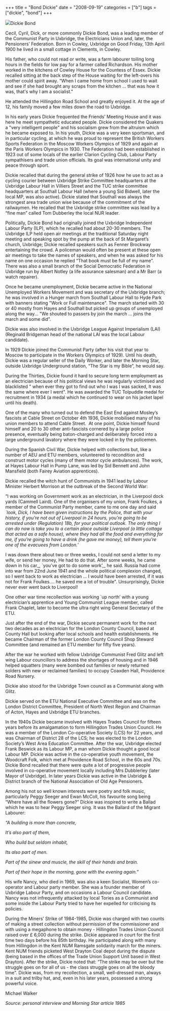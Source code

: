 +++
title = "Bond Dickie"
date = "2008-09-19"
categories = ["b"]
tags = ["dickie", "bond"]
+++

![](https://grahamstevenson.me.uk/wp-content/uploads/2008/09/bond-dickie.jpg)Dickie Bond

Cecil, Cyril, Dick, or more commonly Dickie Bond, was a leading member of the Communist Party in Uxbridge, the Electricians Union and, later, the Pensioners’ Federation. Born in Cowley, Uxbridge on Good Friday, 13th April 1900 he lived in a small cottage in Clements, in Cowley.

His father, who could not read or write, was a farm labourer toiling long hours in the fields for low pay for a farmer called Richardson. His mother worked in the kitchens of Cowley House for the Countess of Essex. Dickie recalled sitting at the back step of the House waiting for the left-overs his mother could spirit away. “When I came home from school I used to wait and see if she had brought any scraps from the kitchen … that was how it was, that's why I am a socialist."

He attended the Hillingdon Road School and greatly enjoyed it. At the age of 12, his family moved a few miles down the road to Uxbridge.

In his early years Dickie frequented the Friends’ Meeting House and it was here he meet sympathetic educated people. Dickie considered the Quakers a "very intelligent people" and his socialism grew from the altruism which he became exposed to. In his youth, Dickie was a very keen sportsman, and in particular cycling, at which he was proud to represent the British Workers Sports Federation in the Moscow Workers Olympics of 1929 and again at the Paris Workers Olympics in 1930. The Federation had been established in 1923 out of some locals of the earlier Clarion Cycling Club, Labour Party sympathisers and trade union officials. Its goal was international unity and peace through sport.

Dickie recalled that during the general strike of 1926 how he use to act as a cycling courier between Uxbridge Strike Committee headquarters at the Uxbridge Labour Hall in Villiers Street and the TUC strike committee headquarters at Southall Labour Hall (where a young Sid Bidwell, later the local MP, was also active). Dickie stated that Southall was always the strongest area trade union wise because of the commitment of the railwaymen. He recalled that the Uxbridge strike committee was lead by a “fine man” called Tom Dubberley the local NUR leader.

Politically, Dickie Bond had originally joined the Uxbridge Independent Labour Party (ILP), which he recalled had about 20-30 members. The Uxbridge ILP held open air meetings at the traditional Saturday night meeting and speaking spot by the pump at the back of St Margaret’s church, Uxbridge; Dickie recalled speakers such as Fenner Brockway entertaining the crowd. A policeman would often be present at these open air meetings to take the names of speakers, and when he was asked for his name on one occasion he replied “That book must be full of my name”. There was also a small branch of the Social Democratic Federation in Uxbridge run by Albert Notley (a life assurance salesman) and a Mr Barr (a watch repairer).

Once he became unemployment, Dickie became active in the National Unemployed Workers Movement and was secretary of the Uxbridge branch; he was involved in a Hunger march from Southall Labour Hall to Hyde Park with banners stating "Work or Full maintenance". The march started with 30 or 40 mostly from Hayes and Southall but picked up groups of unemployed along the way... "We shouted to passers by join the march … joins the march and some did".

Dickie was also involved in the Uxbridge League Against Imperialism (LAI) (Reginald Bridgeman head of the national LAI was the local Labour candidate).

In 1929 Dickie joined the Communist Party (after his visit that year to Moscow to participate in the Workers Olympics of 1929). Until his death, Dickie was a regular seller of the Daily Worker, and later the Morning Star, outside Uxbridge Underground station, “The Star is my Bible”, he would say.

During the Thirties, Dickie found it hard to secure long term employment as an electrician because of his political views he was regularly victimised and blacklisted " when ever they got to find out who I was I was sacked, It was the same where ever I went". He was awarded the TUC Tolpuddle medal for recruitment in 1934 (a medal which he continued to wear on his jacket lapel until his death).

One of the many who turned out to defend the East End against Mosley’s fascists at Cable Street on October 4th 1936, Dickie mobilised many of his union members to attend Cable Street.  At one point, Dickie himself found himself and 20 to 30 other anti-fascists cornered by a large police presence, eventually being baton-charged and deliberately forced into a large underground lavatory where they were locked in by the policemen.

During the Spanish Civil War, Dickie helped with collections but, like a number of AEU and ETU members, volunteered to recondition and construct motor cycles (many of them motor cycle ambulances). The work, at Hayes Labour Hall in Pump Lane, was led by Sid Bennett and John Mansfield (both Fairey Aviation apprentices). 

Dickie recalled the witch hunt of Communists in 1941 lead by Labour Minister Herbert Morrison at the outbreak of the Second World War:

“I was working on Government work as an electrician, in the Liverpool dock yards (Cammell Laird). One of the organisers of my union, Frank Foulkes, a member of the Communist Party member, came to me one day and said _\`look, Dick, I have been given instructions by the Police, that with your history, if you’re not out of Liverpool in 24 hours, you’re going to be arrested under (Regulation) 18b, for your political outlook. The only thing I can do now is take you to a certain place outside Liverpool (a little cottage that acted as a safe house), where they had all the food and everything for me, if you’re going to have a drink (he gave me money), tell them you’re one of the evacuees from London.’_  

I was down there about two or three weeks, I could not send a letter to my wife, or send her money, He had to do that. After some weeks, he came down in his car_, \`you’ve got to do some work’,_ he said. Russia had come into war from 22nd June 1941 and the whole political complexion changed, so I went back to work as electrician ... I would have been arrested, if it was not for Frank Foulkes.... he saved me a lot of trouble". Unsurprisingly, Dickie never ever went back to Liverpool!

One other war time recollection was working \`up north’ with a young electrician’s apprentice and Young Communist League member, called Frank Chaplet, later to become the ultra right wing General Secretary of the ETU.

Just after the end of the war, Dickie secure permanent work for the next two decades as an electrician for the London County Council, based at County Hall but looking after local schools and health establishments. He became Chairman of the former London County Council Shop Steward Committee (and remained an ETU member for fifty five years).

After the war he worked with fellow Uxbridge Communist Fred Glitz and left wing Labour councillors to address the shortages of housing and in 1946 helped squatters (many were bombed out families or newly returned solders with new or reclaimed families) to occupy Coaxden Hall, Providence Road Nursery.

Dickie also stood for the Uxbridge Town council as a Communist along with Glitz.

Dickie served on the ETU National Executive Committee and was on the London District Committee, President of North West Region and Chairman of Acton, Hayes and Uxbridge ETU branches.

In the 1940s Dickie became involved with Hayes Trades Council for fifteen years before its amalgamation to form Hillingdon Trades Union Council. He was a member of the London Co-operative Society (LCS) for 22 years, and was Chairman of District 28 of the LCS; he was elected to the London Society’s West Area Education Committee. After the war, Uxbridge elected Frank Beswick as its Labour MP, a man whom Dickie thought a good local Labour MP. Dickie was active in the co-operative youth movement, the Woodcraft Folk, which met at Providence Road School, in the 60s and 70s. Dickie Bond recalled that there were quite a lot of progressive people involved in co-operative movement locally including Mrs Dubblerley (later Mayor of Uxbridge). In later years Dickie was active in the Uxbridge & District branch of the National Association of Old Age Pensioners.

Among his not so well known interests were poetry and folk music, particularly Peggy Seeger and Ewan McColl, his favourite song being “Where have all the flowers gone?” Dickie was inspired to write a Ballad which he was to hear Peggy Seeger sing. It was the Ballard of the Migrant Labourer:

_“A building is more than concrete,_

_It’s also part of them,_

_Who build but seldom inhabit,_

_Its also part of men._

_Part of the sinew and muscle, the skill of their hands and brain._

_Part of their hope in the morning, gone with the evening again.”_

His wife Nancy, who died in 1969, was also a keen Socialist, Women’s co-operator and Labour party member. She was a founder member of Uxbridge Labour Party, and on occasions a Labour Council candidate. Nancy was not infrequently attacked by local Tories as a Communist and some inside the Labour Party tried to have her expelled for criticising its policies.

During the Miners’ Strike of 1984-1985, Dickie was charged with two counts of making a street collection without permission of the commissioner and with using a megaphone to obtain money - Hillingdon Trades Union Council raised over £ 6,000 during the strike. Dickie appeared in court for the first time two days before his 85th birthday. He participated along with many from Hillingdon in the Kent NUM Ramsgate solidarity march for the miners. Kent NUM friends picketed West Drayton Coal depot during the dispute (being based in the offices of the Trade Union Support Unit based in West Drayton). After the strike, Dickie noted that: “The strike may be over but the struggle goes on for all of us - the class struggle goes on all the bloody time". Dickie was, from my recollection, a small, well-dressed man, always in a suit and trilby hat, and, even in his later years, possessed a strong powerful voice.

Michael Walker

_Source: personal interview and Morning Star article 1985_
